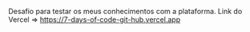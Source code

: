 Desafio para testar os meus conhecimentos com a plataforma.
Link do Vercel => https://7-days-of-code-git-hub.vercel.app
  
  
  
  
  
  
 
